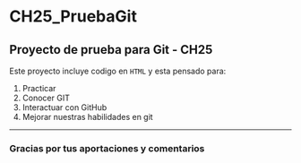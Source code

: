 # CH25_PruebaGit
## Proyecto de prueba para Git - CH25

Este proyecto incluye codigo en `HTML` y esta pensado para:
1. Practicar
2. Conocer GIT
3. Interactuar con GitHub
4. Mejorar nuestras habilidades en git
---

### Gracias por tus aportaciones y comentarios

